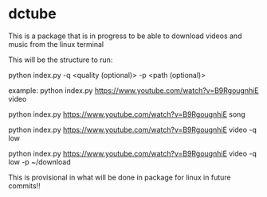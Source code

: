 # dctube
This is a package that is in progress to be able to download videos and music from the linux terminal

This will be the structure to run:

python index.py <link> <type> -q <quality (optional)> -p <path (optional)>

example:
  python index.py https://www.youtube.com/watch?v=B9RgougnhiE video 
  
  python index.py https://www.youtube.com/watch?v=B9RgougnhiE song
  
  python index.py https://www.youtube.com/watch?v=B9RgougnhiE video -q low
  
  python index.py https://www.youtube.com/watch?v=B9RgougnhiE video -q low -p ~/download
  
  
This is provisional in what will be done in package for linux in future commits!!
  
